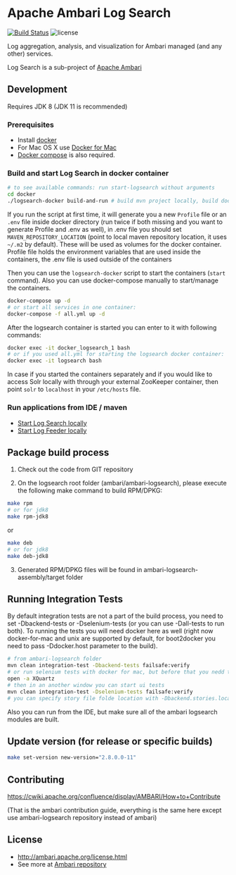 # Apache Ambari Log Search
[![Build Status](https://builds.apache.org/buildStatus/icon?job=Ambari-LogSearch-master-Commit)](https://builds.apache.org/view/A/view/Ambari/job/Ambari-LogSearch-master-Commit/)
![license](http://img.shields.io/badge/license-Apache%20v2-blue.svg)

Log aggregation, analysis, and visualization for Ambari managed (and any other) services.

Log Search is a sub-project of [Apache Ambari](https://github.com/apache/ambari)

## Development

Requires JDK 8 (JDK 11 is recommended)

### Prerequisites

- Install [docker](https://docs.docker.com/)
- For Mac OS X use [Docker for Mac](https://docs.docker.com/docker-for-mac/)
- [Docker compose](https://docs.docker.com/compose/) is also required.

### Build and start Log Search in docker container
```bash
# to see available commands: run start-logsearch without arguments
cd docker
./logsearch-docker build-and-run # build mvn project locally, build docker image, start containers
```
If you run the script at first time, it will generate you a new `Profile` file or an `.env` file inside docker directory (run twice if both missing and you want to generate Profile and .env as well), in .env file you should set `MAVEN_REPOSITORY_LOCATION` (point to local maven repository location, it uses `~/.m2` by default). These will be used as volumes for the docker container. Profile file holds the environment variables that are used inside the containers, the .env file is used outside of the containers

Then you can use the `logsearch-docker` script to start the containers (`start` command).
Also you can use docker-compose manually to start/manage the containers.
```bash
docker-compose up -d
# or start all services in one container:
docker-compose -f all.yml up -d
```
After the logsearch container is started you can enter to it with following commands:
```bash
docker exec -it docker_logsearch_1 bash
# or if you used all.yml for starting the logsearch docker container:
docker exec -it logsearch bash
```
In case if you started the containers separately and if you would like to access Solr locally with through your external ZooKeeper container, then point `solr` to `localhost` in your `/etc/hosts` file.

### Run applications from IDE / maven

- [Start Log Search locally](ambari-logsearch-server/README.md)
- [Start Log Feeder locally](ambari-logsearch-logfeeder/README.md)

## Package build process

1. Check out the code from GIT repository

2. On the logsearch root folder (ambari/ambari-logsearch), please execute the following make command to build RPM/DPKG:
```bash
make rpm
# or for jdk8
make rpm-jdk8
```
  or
```bash
make deb
# or for jdk8
make deb-jdk8
```
3. Generated RPM/DPKG files will be found in ambari-logsearch-assembly/target folder

## Running Integration Tests

By default integration tests are not a part of the build process, you need to set -Dbackend-tests or -Dselenium-tests (or you can use -Dall-tests to run both). To running the tests you will need docker here as well (right now docker-for-mac and unix are supported by default, for boot2docker you need to pass -Ddocker.host parameter to the build).

```bash
# from ambari-logsearch folder
mvn clean integration-test -Dbackend-tests failsafe:verify
# or run selenium tests with docker for mac, but before that you nedd to start xquartz
open -a XQuartz
# then in an another window you can start ui tests
mvn clean integration-test -Dselenium-tests failsafe:verify
# you can specify story file folde location with -Dbackend.stories.location and -Dui.stories.location (absolute file path) in the commands
```
Also you can run from the IDE, but make sure all of the ambari logsearch modules are built.


## Update version (for release or specific builds)

```bash
make set-version new-version="2.8.0.0-11"
```

## Contributing

https://cwiki.apache.org/confluence/display/AMBARI/How+to+Contribute

(That is the ambari contribution guide, everything is the same here except use ambari-logsearch repository instead of ambari)

## License

- http://ambari.apache.org/license.html
- See more at [Ambari repository](https://github.com/apache/ambari)
